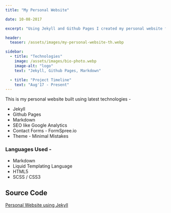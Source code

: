 ```yaml
---
title: "My Personal Website"

date: 10-08-2017

excerpt: "Using Jekyll and Github Pages I created my personal website from scratch, Its an ongoing project and features will be added soon"

header:
  teaser: /assets/images/my-personal-website-th.webp

sidebar:
  - title: "Technologies"
    image: /assets/images/bio-photo.webp
    image-alt: "logo"
    text: "Jekyll, Github Pages, Markdown"

  - title: "Project Timeline"
    text: "Aug'17 - Present"
---
```


This is my personal website built using latest technologies -
 * Jekyll
 * Github Pages
 * Markdown
 * SEO like Google Analytics
 * Contact Forms - FormSpree.io
 * Theme - Minimal Mistakes

### Languages Used -
 * Markdown
 * Liquid Templating Language
 * HTML5
 * SCSS / CSS3

## Source Code
[Personal Website using Jekyll](https://github.com/deepaksood619/deepaksood619.github.io "Source Code Github")